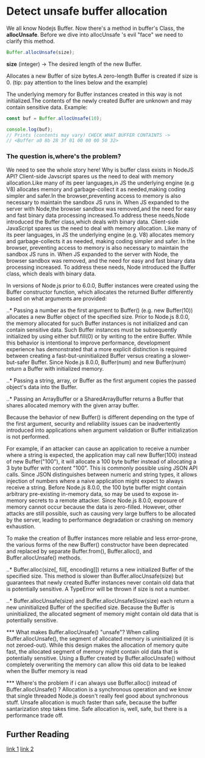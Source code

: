 # Detect unsafe buffer allocation
We all know Nodejs Buffer. Now there's a method in buffer's Class, the **allocUnsafe**.
Before we dive into allocUnsafe 's evil "face" we need to clarify this method. 
```javascript
Buffer.allocUnsafe(size);
```
**size** (integer) -> The desired length of the new Buffer.

Allocates a new Buffer of size bytes.A zero-length Buffer is created if size is 0.
(tip: pay attention to the lines below and the example)

The underlying memory for Buffer instances created in this way is not initialized.The contents of the newly created Buffer are unknown and may contain sensitive data.
Example:

```javascript
const buf = Buffer.allocUnsafe(10);

console.log(buf);
// Prints (contents may vary) CHECK WHAT BUFFER CONTAINTS ->
// <Buffer a0 8b 28 3f 01 00 00 00 50 32>
```
### The question is,where's the problem?
We need to see the whole story here!
Why is buffer class exists in NodeJS API?
Client-side Javscript spares us the need to deal with memory allocation.Like many of its peer languages,in JS the underlying engine (e.g V8) allocates memory and garbage-collect it as needed,making coding simpler and safer.In the browser,preventing access to memory is also necessary to maintain the sandbox JS runs in.
When JS expanded to the server with Node,the browser sandbox was removed,and the need for easy and fast binary data processing increased.To address these needs,Node introduced the Buffer class,which deals with binary data.
Client-side JavaScript spares us the need to deal with memory allocation. Like many of its peer languages, in JS the underlying engine (e.g. V8) allocates memory and garbage-collects it as needed, making coding simpler and safer. In the browser, preventing access to memory is also necessary to maintain the sandbox JS runs in.
When JS expanded to the server with Node, the browser sandbox was removed, and the need for easy and fast binary data processing increased. To address these needs, Node introduced the Buffer class, which deals with binary data.

In versions of Node.js prior to 6.0.0, Buffer instances were created using the Buffer constructor function, which allocates the returned Buffer differently based on what arguments are provided:

..* Passing a number as the first argument to Buffer() (e.g. new Buffer(10)) allocates a new Buffer object of the specified size. Prior to Node.js 8.0.0, the memory allocated for such Buffer instances is not initialized and can contain sensitive data. Such Buffer instances must be subsequently initialized by using either buf.fill(0) or by writing to the entire Buffer. While this behavior is intentional to improve performance, development experience has demonstrated that a more explicit distinction is required between creating a fast-but-uninitialized Buffer versus creating a slower-but-safer Buffer. Since Node.js 8.0.0, Buffer(num) and new Buffer(num) return a Buffer with initialized memory.

..* Passing a string, array, or Buffer as the first argument copies the passed object's data into the Buffer.

..* Passing an ArrayBuffer or a SharedArrayBuffer returns a Buffer that shares allocated memory with the given array buffer.

Because the behavior of new Buffer() is different depending on the type of the first argument, security and reliability issues can be inadvertently introduced into applications when argument validation or Buffer initialization is not performed.

For example, if an attacker can cause an application to receive a number where a string is expected, the application may call new Buffer(100) instead of new Buffer("100"), it will allocate a 100 byte buffer instead of allocating a 3 byte buffer with content "100". This is commonly possible using JSON API calls. Since JSON distinguishes between numeric and string types, it allows injection of numbers where a naive application might expect to always receive a string. Before Node.js 8.0.0, the 100 byte buffer might contain arbitrary pre-existing in-memory data, so may be used to expose in-memory secrets to a remote attacker. Since Node.js 8.0.0, exposure of memory cannot occur because the data is zero-filled. However, other attacks are still possible, such as causing very large buffers to be allocated by the server, leading to performance degradation or crashing on memory exhaustion.

To make the creation of Buffer instances more reliable and less error-prone, the various forms of the new Buffer() constructor have been deprecated and replaced by separate Buffer.from(), Buffer.alloc(), and Buffer.allocUnsafe() methods.

..* Buffer.alloc(size[, fill[, encoding]]) returns a new initialized Buffer of the specified size. This method is slower than Buffer.allocUnsafe(size) but guarantees that newly created Buffer instances never contain old data that is potentially sensitive. A TypeError will be thrown if size is not a number.

..* Buffer.allocUnsafe(size) and Buffer.allocUnsafeSlow(size) each return a new uninitialized Buffer of the specified size. Because the Buffer is uninitialized, the allocated segment of memory might contain old data that is potentially sensitive.

*** What makes Buffer.allocUnsafe() "unsafe"?
When calling Buffer.allocUnsafe(), the segment of allocated memory is uninitialized (it is not zeroed-out). While this design makes the allocation of memory quite fast, the allocated segment of memory might contain old data that is potentially sensitive. Using a Buffer created by Buffer.allocUnsafe() without completely overwriting the memory can allow this old data to be leaked when the Buffer memory is read

*** Where's the problem if i can always use Buffer.alloc() instead of Buffer.allocUnsafe() ?
Allocation is a synchronous operation and we know that single threaded Node.js doesn't really feel good about synchronous stuff. Unsafe allocation is much faster than safe, because the buffer santarization step takes time. Safe allocation is, well, safe, but there is a performance trade off.


## Further Reading

[link 1](https://snyk.io/vuln/npm:ws:20160104)
[link 2](https://snyk.io/blog/exploiting-buffer/)

